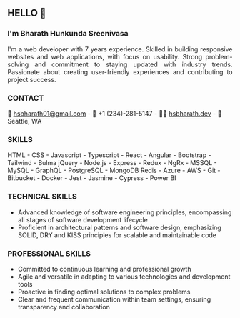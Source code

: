
## HELLO 👋

### I'm Bharath Hunkunda Sreenivasa

<p align="justify">I'm a web developer with 7 years experience. Skilled in building responsive websites and web applications, with focus on usability. 
Strong problem-solving and commitment to staying updated with industry trends. Passionate about creating user-friendly experiences 
and contributing to project success.</p>

### CONTACT
📧 hsbharath01@gmail.com  -  📱 +1 (234)-281-5147  - 👨‍💻 [hsbharath.dev](https://hsbharath.dev) - 📍 Seattle, WA

### SKILLS
HTML - CSS - Javascript - Typescript - React - Angular - Bootstrap - Tailwind - Bulma 
jQuery - Node.js - Express - Redux - NgRx - MSSQL - MySQL - GraphQL - PostgreSQL - MongoDB
Redis - Azure - AWS - Git - Bitbucket - Docker - Jest - Jasmine - Cypress - Power BI

### TECHNICAL SKILLS
 * Advanced knowledge of software engineering principles, encompassing all stages of software development lifecycle
 * Proficient in architectural patterns and software design, emphasizing SOLID, DRY and KISS principles for scalable and maintainable code

### PROFESSIONAL SKILLS
 * Committed to continuous learning and professional growth
 * Agile and versatile in adapting to various technologies and development tools
 * Proactive in finding optimal solutions to complex problems
 * Clear and frequent communication within team settings, ensuring transparency and collaboration

<!--
**Hsbharath/hsbharath** is a ✨ _special_ ✨ repository because its `README.md` (this file) appears on your GitHub profile.

Here are some ideas to get you started:

- 🔭 I’m currently working on ...
- 🌱 I’m currently learning ...
- 👯 I’m looking to collaborate on ...
- 🤔 I’m looking for help with ...
- 💬 Ask me about ...
- 📫 How to reach me: ...
- 😄 Pronouns: ...
- ⚡ Fun fact: ...
-->
